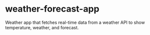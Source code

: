 # weather-forecast-app
Weather app that fetches real-time data from a weather API to show temperature, weather, and forecast.
